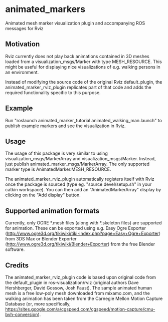 animated_markers
================

Animated mesh marker visualization plugin and accompanying ROS messages for Rviz


Motivation
----------
Rviz currently does not play back animations contained in 3D meshes loaded from a visualization_msgs/Marker with type MESH_RESOURCE.
This might be useful for displaying nice visualizations of e.g. walking persons in an environment.

Instead of modifying the source code of the original Rviz default_plugin, the animated_marker_rviz_plugin replicates part of that code
and adds the required functionality specific to this purpose.

Example
-------
Run "roslaunch animated_marker_tutorial animated_walking_man.launch" to publish example markers and see the visualization in Rviz.

Usage
-----
The usage of this package is very similar to using visualization_msgs/MarkerArray and visualization_msgs/Marker. Instead, just publish
animated_marker_msgs/MarkerArray. The only supported marker type is AnimatedMarker.MESH_RESOURCE.

The animated_marker_rviz_plugin automatically registers itself with Rviz once the package is sourced (type eg. "source devel/setup.sh"
in your catkin workspace). You can then add an "AnimatedMarkerArray" display by clicking on the "Add display" button.

Supported animation formats
---------------------------
Currently, only OGRE *.mesh files (along with *.skeleton files) are supported for animation. These can be exported using e.g. 
Easy Ogre Exporter (http://www.ogre3d.org/tikiwiki/tiki-index.php?page=Easy+Ogre+Exporter) from 3DS Max
or Blender Exporter (http://www.ogre3d.org/tikiwiki/Blender+Exporter) from the free Blender software.

Credits
-------
The animated_marker_rviz_plugin code is based upon original code from the default_plugin in ros-visualization/rviz (original authors Dave Hershberger,
David Gossow, Josh Faust). The sample animated human mesh is a free low-poly mesh downloaded from mixamo.com, and the walking animation has been taken
from the Carnegie Mellon Motion Capture Database (or, more specifically, https://sites.google.com/a/cgspeed.com/cgspeed/motion-capture/cmu-bvh-conversion).